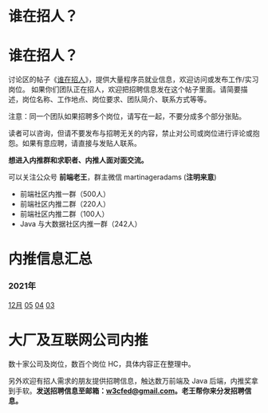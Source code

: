 # 谁在招人？

# 谁在招人？

讨论区的帖子《[谁在招人](https://github.com/martinageradams/WhoIsHiring/issues/1)》，提供大量程序员就业信息，欢迎访问或发布工作/实习岗位。
如果你们团队正在招人，欢迎把招聘信息发在这个帖子里面。请简要描述，岗位名称、工作地点、岗位要求、团队简介、联系方式等等。

注意：同一个团队如果招聘多个岗位，请写在一起，不要分成多个部分张贴。

读者可以咨询，但请不要发布与招聘无关的内容，禁止对公司或岗位进行评论或抱怨。如果有意应聘，请直接与发贴人联系。

**想进入内推群和求职者、内推人面对面交流。**

可以关注公众号 **前端老王**，群主微信 martinageradams (**注明来意**)

- 前端社区内推一群（500人）
- 前端社区内推二群（220人）
- 前端社区内推二群（100人）
- Java 与大数据社区内推一群（242人）

# 内推信息汇总
### 2021年
[12月](https://github.com/martinageradams/WhoIsHiring/issues/5) [05](https://github.com/martinageradams/WhoIsHiring/issues/4) [04](https://github.com/martinageradams/WhoIsHiring/issues/2) [03](https://github.com/martinageradams/WhoIsHiring/issues/1)

# 大厂及互联网公司内推

数十家公司及岗位，数百个岗位 HC，具体内容正在整理中。

另外欢迎有招人需求的朋友提供招聘信息，触达数万前端及 Java 后端，内推奖拿到手软。**发送招聘信息至邮箱：w3cfed@gmail.com。老王帮你来分发招聘信息。**
